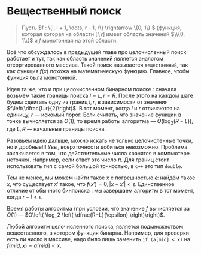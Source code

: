 # Вещественный поиск

> Пусть $f : \\{l, l + 1, \dots, r - 1, r\\} \rightarrow \\{0, 1\\} $ (функция, которая которая на области $[l, r]$ имеет область значений $\\{0, 1\\}$ и $f$ монотонная на этой области.

Всё что обсуждалось в предыдущей главе про целочисленный поиск работает и тут, так как область значений является аналогом отсортированного массива. Такой поиск называется `вещественный`, так как функция $f(x)$ похожа на математическую функцию. Главное, чтобы функция была монотонной.

Идея та же, что и при целочисленном бинарном поиске : сначала возьмём такие границы поиска $l = L, r = R$. После этого на каждом шаге будем сдвигать одну из границ $l, r$, в зависимости от значения $f\left(\dfrac{l+r}{2}\right)$. В тот момент, когда $l$ и $r$ отличаются на единицу, $r$ &mdash; искомый порог. Если считать, что значение функции в точке вычисляется за $O(1)$, то время работы алгоритма &mdash; $O(\log_2 (R − L))$, где $L, R$ &mdash; начальные границы поиска.

Разовьём идею дальше, можно искать не только целочисленные точки, но и дробные!!! Увы, всерхточности добиться невозможно. Проблема заключается в том, что действительные числа хранятся в компьютере неточно(. Например, если ответ это число $\pi$. Для границ стоит использовать тип с самой большой точностью, в `c++` это тип `double`.

Тем не менее, мы можем найти такое $x$ с погрешностью $\epsilon$:
найдём такое $x$, что существует $x'$ такое, что $f(x') = 0, |x − x'| < \epsilon$. Единственное отличие от обычного бинпоиска : мы завершаем алгоритм в тот момент, когда $r − l < \epsilon$.

Время работы алгоритма (при условии, что значение $f$ вычисляется за $O(1)$ &mdash; $O\left( \log_2 \left( \dfrac{R−L}{\epsilon} \right)\right)$.


Любой алгоритм целочисленного поиска, является подмножеством вещественного, в котором функция бинарна. Например, для проверки есть ли число в массиве, надо было лишь заменить `if (a[mid] < x)` на $f(mid, x) = a[mid] < x$.


